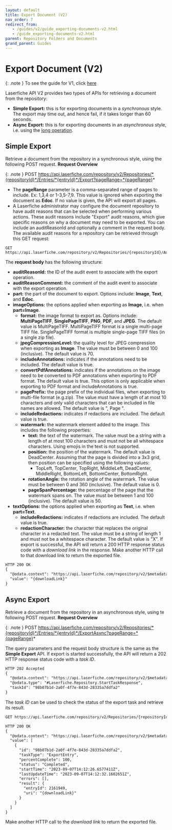 ```yaml
---
layout: default
title: Export Document (V2)
nav_order: 7
redirect_from:
   - /guides/v2/guide_exporting-documents-v2.html
   - /guide_exporting-documents-v2.html
parent: Repository Folders and Documents
grand_parent: Guides
---
```

<!--Copyright (c) Laserfiche.
Licensed under the MIT License. See LICENSE in the project root for license information.-->

# Export Document (V2)

{: .note }
To see the guide for V1, click [here](../guide_exporting-documents/)

Laserfiche API V2 provides two types of APIs for retrieving a document from the repository:
  - **Simple Export:** this is for exporting documents in a *synchronous* style. The export may time out, and hence fail, if it takes longer than 60 seconds.
  - **Async Export:** this is for exporting documents in an *asynchronous* style, i.e. using the [long operation](../../../getting-started/guide_long-operations-v2/).

## Simple Export
Retrieve a document from the repository in a synchronous style, using the following POST request.
**Request Overview**


{: .note }
POST https://api.laserfiche.com/repository/v2/Repositories/*{repositoryId}*/Entries/*{entryId}*/Export?pageRange=*{pageRange}*

- The **pageRange** parameter is a comma-separated range of pages to include. Ex: 1,3,4 or 1-3,5-7,9. This value is ignored when exporting the document as **Edoc**. If no value is given, the API will export all pages.
- A Laserfiche administrator may configure the document repository to have audit reasons that can be selected when performing various actions. These audit reasons include "Export" audit reasons, which give specific reasons on why a document may need to be exported. You can include an auditReasonId and optionally a comment in the request body. The available audit reasons for a repository can be retrieved through this GET request: 
```
GET https://api.laserfiche.com/repository/v2/Repositories/{repositoryId}/AuditReasons
```
The **request body** has the following structure:
  - **auditReasonId:** the ID of the audit event to associate with the export operation.
  - **auditReasonComment:** the comment of the audit event to associate with the export operation.
  - **part:** the part of the document to export. Options include: **Image**, **Text**, and **Edoc**.
  - **imageOptions:** the options applied when exporting as **Image**, i.e. when **part=Image**.
    - **format:** the image format to export as. Options include: **MultiPageTIFF**, **SinglePageTIFF**, **PNG**, **PDF**, and **JPEG**. The default value is MultiPageTIFF. MultiPageTIFF format is a single multi-page TIFF file. SinglePageTIFF format is multiple single-page TIFF files (in a single zip file).
    - **jpegCompressionLevel:** the quality level for JPEG compression when exporting as **Image**. The value must be between 0 and 100 (inclusive). The default value is 70.
    - **includeAnnotations:** indicates if the annotations need to be included. The default value is true.
    - **convertPdfAnnotations:** indicates if the annotations on the image need to be converted to PDF annotations when exporting to PDF format. The default value is true. This option is only applicable when exporting to PDF format and includeAnnotations is true.
    - **pagePrefix:** the page prefix of the individual files, when exporting to multi-file format (e.g.zip). The value must have a length of at most 10 characters and only valid characters that can be included in file names are allowed. The default value is ", Page ".
    - **includeRedactions:** indicates if redactions are included. The default value is true.
    - **watermark:** the watermark element added to the image. This includes the following properties:
      - **text:** the text of the watermark. The value must be a string with a length of at most 100 characters and must not be all whitespace characters. Using emojis in the text is not supported.
      - **position:** the position of the watermark. The default value is DeadCenter. Assuming that the page is divided into a 3x3 grid, then position can be specified using the following values:
        - TopLeft, TopCenter, TopRight, MiddleLeft, DeadCenter, MiddleRight, BottomLeft, BottomCenter, BottomRight.
      - **rotationAngle:** the rotation angle of the watermark. The value must be between 0 and 360 (inclusive). The default value is 0.
      - **pageSpanPercentage:** the percentage of the page that the watermark spans on. The value must be between 1 and 100 (inclusive). The default value is 50.
  - **textOptions:** the options applied when exporting as **Text**, i.e. when **part=Text**.
    - **includeRedactions:** indicates if redactions are included. The default value is true.
    - **redactionCharacter:** the character that replaces the original character in a redacted text. The value must be a string of length 1 and must not be a whitespace character. The default value is "X".
If export is successful, the API will return a 200 HTTP response status code with a *download link* in the response. Make another HTTP call to that download link to return the exported file.

```xml
HTTP 200 OK
{
  "@odata.context": "https://api.laserfiche.com/repository/v2/$metadata#Repositories('r-abc123')/entries(2161949)/Export",
  "value": "{downloadLink}"
}
```
## Async Export
Retrieve a document from the repository in an asynchronous style, using te following POST request.
**Request Overview**


{: .note }
POST https://api.laserfiche.com/repository/v2/Repositories/*{repositoryId}*/Entries/*{entryId}*/ExportAsync?pageRange=*{pageRange}*

The query parameters and the request body structure is the same as the **Simple Export** API.
If export is started successfully, the API will return a 202 HTTP response status code with a *task ID*.

```xml
HTTP 202 Accepted
{
  "@odata.context": "https://api.laserfiche.com/repository/v2/$metadata#Repositories('r-abc123')/entries(2161949)/ExportAsync",
  "@odata.type": "#Laserfiche.Repository.StartTaskResponse",
  "taskId": "98b07b1d-2a0f-4f7e-843d-28335a7ddfa2"
}
```
The *task ID* can be used to check the status of the export task and retrieve its result.
```xml
GET https://api.laserfiche.com/repository/v2/Repositories/{repositoryId}/Tasks?taskIds={taskId}
```

```xml
HTTP 200 OK
{
  "@odata.context": "https://api.laserfiche.com/repository/v2/$metadata#Tasks",
  "value": [
    {
      "id": "98b07b1d-2a0f-4f7e-843d-28335a7ddfa2",
      "taskType": "ExportEntry",
      "percentComplete": 100,
      "status": "Completed",
      "startTime": "2023-09-07T14:12:26.6577411Z",
      "lastUpdateTime": "2023-09-07T14:12:32.1602651Z",
      "errors": [],
      "result": {
        "entryId": 2161949,
        "uri": "{downloadLink}"
      }
    }
  ]
}
```
Make another HTTP call to the *download link* to return the exported file.